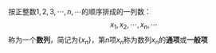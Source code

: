 按正整数$1,2,3,\cdots,n,\cdots$的顺序排成的一列数：
$$x_1,x_2,\cdots,x_n,\cdots$$
称为一个**数列**，简记为$\{x_n\}$，第$n$项$x_n$称为数列${x_n}$的**通项**或**一般项**